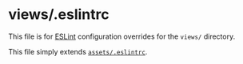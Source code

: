# views/.eslintrc

This file is for [ESLint](https://eslint.org/) configuration overrides for  the `views/` directory.

This file simply extends [`assets/.eslintrc`](https://sailsjs.com/documentation/anatomy/assets/.eslintrc).

<docmeta name="displayName" value=".eslintrc">
